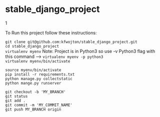 # stable_django_project
1

To Run this project follow these instructions:  



`git clone git@github.com:kfwojton/stable_django_project.git`  
`cd stable_django_project`  
`virtualenv myenv` Note: Project is in Python3 so use -v Python3 flag with this command --> `virtualenv myenv -p python3`    
`virtualenv myenv/bin/activate`  

`source myenv/bin/activate`  
`pip install -r requirements.txt`    
`python manage.py collectstatic`    
`python mange.py runserver`
 
 
`git checkout -b 'MY_BRANCH'`   
`git status`   
`git add . `   
`git commit -m 'MY_COMMIT_NAME'`   
`git push MY_BRANCH origin `   
